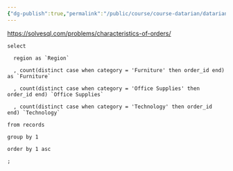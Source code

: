 ```yaml
---
{"dg-publish":true,"permalink":"/public/course/course-datarian/datarian/","created":"2025-08-29T14:33:22.553+09:00","updated":"2025-08-29T16:08:46.665+09:00"}
---
```


https://solvesql.com/problems/characteristics-of-orders/


```mysql
select

  region as `Region`

  , count(distinct case when category = 'Furniture' then order_id end) as `Furniture`

  , count(distinct case when category = 'Office Supplies' then order_id end) `Office Supplies`

  , count(distinct case when category = 'Technology' then order_id end) `Technology`

from records

group by 1

order by 1 asc

;
```